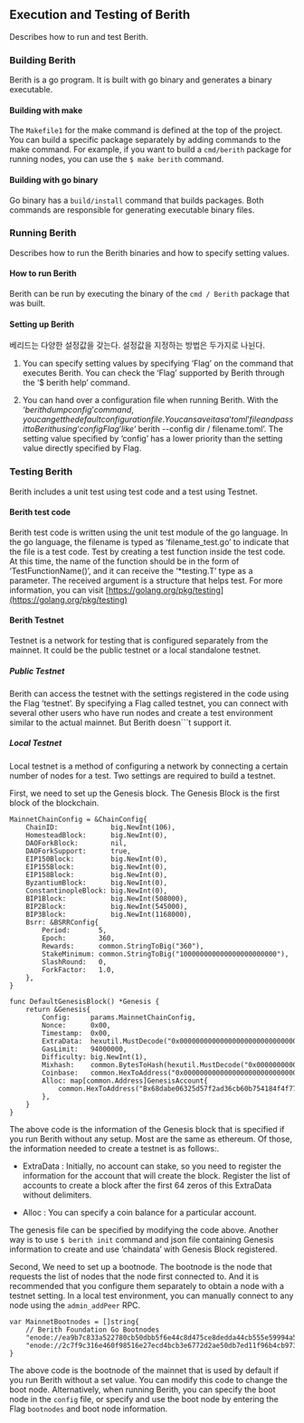 ## Execution and Testing of Berith

Describes how to run and test Berith.

### Building Berith

Berith is a go program. It is built with go binary and generates a binary executable.

#### Building with make

The ```Makefile1``` for the make command is defined at the top of the project. You can build a specific package separately by adding commands to the make command. For example, if you want to build a ```cmd/berith``` package for running nodes, you can use the ```$ make berith``` command.

#### Building with go binary

Go binary has a ```build/install``` command that builds packages. Both commands are responsible for generating executable binary files.

### Running Berith

Describes how to run the Berith binaries and how to specify setting values.

#### How to run Berith

Berith can be run by executing the binary of the ```cmd / Berith``` package that was built.

#### Setting up Berith

베리드는 다양한 설정값을 갖는다. 설정값을 지정하는 방법은 두가지로 나뉜다.

1. You can specify setting values by specifying ‘Flag’ on the command that executes Berith. You can check the ‘Flag’ supported by Berith through the ‘$ berith help’ command.

2. You can hand over a configuration file when running Berith. With the ‘$berith dumpconfig’ command, you can get the default configuration file. You can save it as a ‘toml’ file and pass it to Berith using ‘config Flag’ like ‘$ berith --config dir / filename.toml’. The setting value specified by ‘config’ has a lower priority than the setting value directly specified by Flag.

### Testing Berith

Berith includes a unit test using test code and a test using Testnet.

#### Berith test code

Berith test code is written using the unit test module of the go language. In the go language, the filename is typed as ‘filename_test.go’ to indicate that the file is a test code. Test by creating a test function inside the test code. At this time, the name of the function should be in the form of ‘TestFunctionName()’, and it can receive the ‘*testing.T’ type as a parameter. The received argument is a structure that helps test. For more information, you can visit [https://golang.org/pkg/testing](https://golang.org/pkg/testing)

#### Berith Testnet

Testnet is a network for testing that is configured separately from the mainnet. It could be the public testnet or a local standalone testnet.

##### Public Testnet

Berith can access the testnet with the settings registered in the code using the Flag ‘testnet’. By specifying a Flag called testnet, you can connect with several other users who have run nodes and create a test environment similar to the actual mainnet. But Berith doesn```t support it.

##### Local Testnet

Local testnet is a method of configuring a network by connecting a certain number of nodes for a test. Two settings are required to build a testnet.

First, we need to set up the Genesis block. The Genesis Block is the first block of the blockchain.
```
MainnetChainConfig = &ChainConfig{
	ChainID:             big.NewInt(106),
	HomesteadBlock:      big.NewInt(0),
	DAOForkBlock:        nil,
	DAOForkSupport:      true,
	EIP150Block:         big.NewInt(0),
	EIP155Block:         big.NewInt(0),
	EIP158Block:         big.NewInt(0),
	ByzantiumBlock:      big.NewInt(0),
	ConstantinopleBlock: big.NewInt(0),
	BIP1Block:           big.NewInt(508000),
	BIP2Block:           big.NewInt(545000),
	BIP3Block:           big.NewInt(1168000),
	Bsrr: &BSRRConfig{
		Period:       5,
		Epoch:        360,
		Rewards:      common.StringToBig("360"),
		StakeMinimum: common.StringToBig("100000000000000000000000"),
		SlashRound:   0,
		ForkFactor:   1.0,
	},
}

func DefaultGenesisBlock() *Genesis {
    return &Genesis{
        Config:     params.MainnetChainConfig,
        Nonce:      0x00,
        Timestamp:  0x00,
        ExtraData:  hexutil.MustDecode("0x00000000000000000000000000000000000000000000000000000000000000005559b45c940464df7145affec2f2ff4f691d92beefc1b29449332e6dd77cea91bc89db4ac9c43fa80000000000000000000000000000000000000000000000000000000000000000000000000000000000000000000000000000000000000000000000000000000000"),
        GasLimit:   94000000,
        Difficulty: big.NewInt(1),
        Mixhash:    common.BytesToHash(hexutil.MustDecode("0x0000000000000000000000000000000000000000000000000000000000000000")),
        Coinbase:   common.HexToAddress("0x0000000000000000000000000000000000000000"),
        Alloc: map[common.Address]GenesisAccount{
            common.HexToAddress("Bx68dabe06325d57f2ad36cb60b754184f4f771a69"): {Balance: common.StringToBig("5000000000000000000000000000")},
        },
    }
}
```
The above code is the information of the Genesis block that is specified if you run Berith without any setup. Most are the same as ethereum. Of those, the information needed to create a testnet is as follows:.

* ExtraData : Initially, no account can stake, so you need to register the information for the account that will create the block. Register the list of accounts to create a block after the first 64 zeros of this ExtraData without delimiters.

* Alloc : You can specify a coin balance for a particular account.

The genesis file can be specified by modifying the code above. Another way is to use ```$ berith init``` command and json file containing Genesis information to create and use ‘chaindata’ with Genesis Block registered.

Second, We need to set up a bootnode. The bootnode is the node that requests the list of nodes that the node first connected to. And it is recommended that you configure them separately to obtain a node with a testnet setting. In a local test environment, you can manually connect to any node using the ```admin_addPeer``` RPC.
```
var MainnetBootnodes = []string{
    // Berith Foundation Go Bootnodes
    "enode://ea9b7c833a522780cb50dbb5f6e44c8d475ce8dedda44cb555e59994a5f89288908ebb288cfec9962c7321dee311a2a9bbfbadda78b1b3ef6dbcb33aea063e21@13.124.140.180:40404",
    "enode://2c7f9c316e460f98516e27ecd4bcb3e6772d2ae50db7ed11f96b4cb973aaca51b21cb485815d9f627c607e9def084c6e183cd2c12ec9dcc22fd9af198b6d34d3@15.164.130.81:40404",
}
```
The above code is the bootnode of the mainnet that is used by default if you run Berith without a set value. You can modify this code to change the boot node. Alternatively, when running Berith, you can specify the boot node in the ```config``` file, or specify and use the boot node by entering the Flag ```bootnodes``` and boot node information.

